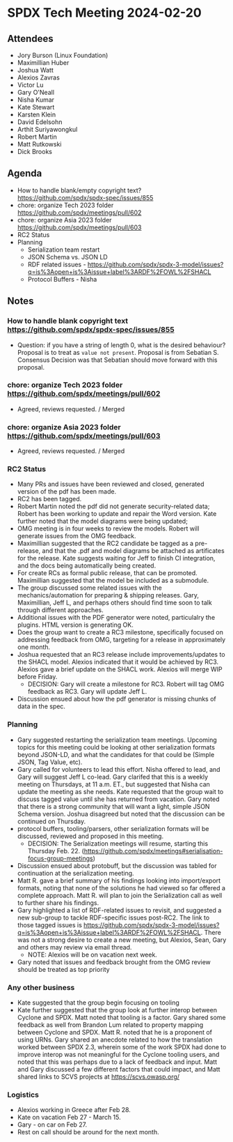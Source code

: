 # SPDX Tech Meeting 2024-02-20

## Attendees
- Jory Burson (Linux Foundation)
- Maximillian Huber
- Joshua Watt
- Alexios Zavras
- Victor Lu
- Gary O'Neall
- Nisha Kumar
- Kate Stewart
- Karsten Klein
- David Edelsohn
- Arthit Suriyawongkul
- Robert Martin
- Matt Rutkowski
- Dick Brooks

## Agenda
- How to handle blank/empty copyright text? https://github.com/spdx/spdx-spec/issues/855
- chore: organize Tech 2023 folder https://github.com/spdx/meetings/pull/602
- chore: organize Asia 2023 folder https://github.com/spdx/meetings/pull/603
- RC2 Status
- Planning
  - Serialization team restart
  - JSON Schema vs. JSON LD
  - RDF related issues - https://github.com/spdx/spdx-3-model/issues?q=is%3Aopen+is%3Aissue+label%3ARDF%2FOWL%2FSHACL
  - Protocol Buffers - Nisha

## Notes

### How to handle blank copyright text https://github.com/spdx/spdx-spec/issues/855
- Question: if you have a string of length 0, what is the desired behaviour? Proposal is to treat as `value not present`. Proposal is from Sebatian S. Consensus Decision was that Sebatian should move forward with this proposal.

### chore: organize Tech 2023 folder https://github.com/spdx/meetings/pull/602
- Agreed, reviews requested. / Merged

### chore: organize Asia 2023 folder https://github.com/spdx/meetings/pull/603
- Agreed, reviews requested. / Merged

### RC2 Status
- Many PRs and issues have been reviewed and closed, generated version of the pdf has been made.
- RC2 has been tagged.
- Robert Martin noted the pdf did not generate security-related data; Robert has been working to update and repair the Word version. Kate further noted that the model diagrams were being updated;
- OMG meeting is in four weeks to review the models. Robert will generate issues from the OMG feedback. 
- Maximillian suggested that the RC2 candidate be tagged as a pre-release, and that the .pdf and model diagrams be attached as artificates for the release. Kate suggests waiting for  Jeff to finish CI integration, and the docs being automatically being created.  
- For create RCs as formal public release, that can be promoted. Maximillian suggested that the model be included as a submodule.
- The group discussed some related issues with the mechanics/automation for preparing & shipping releases. Gary, Maximillian, Jeff L, and perhaps others should find time soon to talk through different approaches. 
- Additional issues with the PDF generator were noted, particulalry the plugins. HTML version is generating OK. 
- Does the group want to create a RC3 milestone, specifically focused on addressing feedback from OMG, targeting for a release in approximately one month. 
- Joshua requested that an RC3 release include improvements/updates to the SHACL model. Alexios indicated that it would be achieved by RC3. Alexios gave a brief update on the SHACL work. Alexios will merge WIP before Friday.
  - DECISION: Gary will create a milestone for RC3. Robert will tag OMG feedback as RC3. Gary will update Jeff L.
- Discussion ensued about how the pdf generator is missing chunks of data in the spec. 

### Planning
- Gary suggested restarting the serialization team meetings. Upcoming topics for this meeting could be looking at other serialization formats beyond JSON-LD, and what the candidates for that could be (Simple JSON, Tag Value, etc). 
- Gary called for volunteers to lead this effort. Nisha offered to lead, and Gary will suggest Jeff L co-lead. Gary clarifed that this is a weekly meeting on Thursdays, at 11 a.m. ET., but suggested that Nisha can update the meeting as she needs. Kate requested that the group wait to discuss tagged value until she has returned from vacation. Gary noted that there is a strong community that will want a light, simple JSON Schema version. Joshua disagreed but noted that the discussion can be continued on Thursday.
- protocol buffers, tooling/parsers, other serialization formats will be discussed, reviewed and proposed in this meeting. 
  - DECISION: The Serialization meetings will resume, starting this Thursday Feb. 22. (https://github.com/spdx/meetings#serialisation-focus-group-meetings)
- Discussion ensued about protobuff, but the discussion was tabled for continuation at the serialization meeting. 
- Matt R. gave a brief summary of his findings looking into import/export formats, noting that none of the solutions he had viewed so far offered a complete approach. Matt R. will plan to join the Serialization call as well to further share his findings. 
- Gary highlighted a list of RDF-related issues to revisit, and suggested a new sub-group to tackle RDF-specific issues post-RC2. The link to those tagged issues is https://github.com/spdx/spdx-3-model/issues?q=is%3Aopen+is%3Aissue+label%3ARDF%2FOWL%2FSHACL. There was not a strong desire to create a new meeting, but Alexios, Sean, Gary and others may review via email thread. 
  - NOTE: Alexios will be on vacation next week.
- Gary noted that issues and feedback brought from the OMG review should be treated as top priority

### Any other business
- Kate suggested that the group begin focusing on tooling
- Kate further suggested that the group look at further interop between Cyclone and SPDX. Matt noted that tooling is a factor. Gary shared some feedback as well from Brandon Lum related to property mapping between Cyclone and SPDX. Matt R. noted that he is a proponent of using URNs. Gary shared an anecdote related to how the translation worked between SPDX 2.3, wherein some of the work SPDX had done to improve interop was not meaningful for the Cyclone tooling users, and noted that this was perhaps due to a lack of feedback and input. Matt and Gary discussed a few different factors that could impact, and Matt shared links to SCVS projects at https://scvs.owasp.org/ 

### Logistics
- Alexios working in Greece after Feb 28.
- Kate on vacation Feb 27 - March 15.
- Gary - on car on Feb 27.
- Rest on call should be around for the next month.
